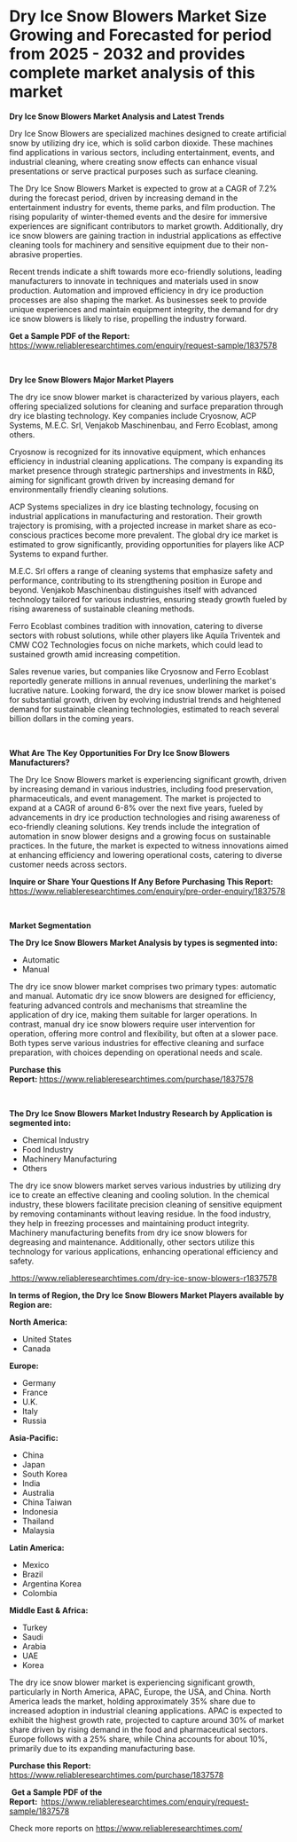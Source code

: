 <p><h1>Dry Ice Snow Blowers Market Size Growing and Forecasted for period from 2025 - 2032 and provides complete market analysis of this market</h1></p><p><strong>Dry Ice Snow Blowers Market Analysis and Latest Trends</strong></p>
<p><p>Dry Ice Snow Blowers are specialized machines designed to create artificial snow by utilizing dry ice, which is solid carbon dioxide. These machines find applications in various sectors, including entertainment, events, and industrial cleaning, where creating snow effects can enhance visual presentations or serve practical purposes such as surface cleaning.</p><p>The Dry Ice Snow Blowers Market is expected to grow at a CAGR of 7.2% during the forecast period, driven by increasing demand in the entertainment industry for events, theme parks, and film production. The rising popularity of winter-themed events and the desire for immersive experiences are significant contributors to market growth. Additionally, dry ice snow blowers are gaining traction in industrial applications as effective cleaning tools for machinery and sensitive equipment due to their non-abrasive properties.</p><p>Recent trends indicate a shift towards more eco-friendly solutions, leading manufacturers to innovate in techniques and materials used in snow production. Automation and improved efficiency in dry ice production processes are also shaping the market. As businesses seek to provide unique experiences and maintain equipment integrity, the demand for dry ice snow blowers is likely to rise, propelling the industry forward.</p></p>
<p><strong>Get a Sample PDF of the Report:&nbsp;</strong> <a href="https://www.reliableresearchtimes.com/enquiry/request-sample/1837578?utm_campaign=2717&utm_medium=2&utm_source=Github&utm_content=ia&utm_term=12042025&utm_id=dry-ice-snow-blowers">https://www.reliableresearchtimes.com/enquiry/request-sample/1837578</a></p>
<p>&nbsp;</p>
<p><strong>Dry Ice Snow Blowers Major Market Players</strong></p>
<p><p>The dry ice snow blower market is characterized by various players, each offering specialized solutions for cleaning and surface preparation through dry ice blasting technology. Key companies include Cryosnow, ACP Systems, M.E.C. Srl, Venjakob Maschinenbau, and Ferro Ecoblast, among others. </p><p>Cryosnow is recognized for its innovative equipment, which enhances efficiency in industrial cleaning applications. The company is expanding its market presence through strategic partnerships and investments in R&D, aiming for significant growth driven by increasing demand for environmentally friendly cleaning solutions.</p><p>ACP Systems specializes in dry ice blasting technology, focusing on industrial applications in manufacturing and restoration. Their growth trajectory is promising, with a projected increase in market share as eco-conscious practices become more prevalent. The global dry ice market is estimated to grow significantly, providing opportunities for players like ACP Systems to expand further.</p><p>M.E.C. Srl offers a range of cleaning systems that emphasize safety and performance, contributing to its strengthening position in Europe and beyond. Venjakob Maschinenbau distinguishes itself with advanced technology tailored for various industries, ensuring steady growth fueled by rising awareness of sustainable cleaning methods.</p><p>Ferro Ecoblast combines tradition with innovation, catering to diverse sectors with robust solutions, while other players like Aquila Triventek and CMW CO2 Technologies focus on niche markets, which could lead to sustained growth amid increasing competition.</p><p>Sales revenue varies, but companies like Cryosnow and Ferro Ecoblast reportedly generate millions in annual revenues, underlining the market's lucrative nature. Looking forward, the dry ice snow blower market is poised for substantial growth, driven by evolving industrial trends and heightened demand for sustainable cleaning technologies, estimated to reach several billion dollars in the coming years.</p></p>
<p>&nbsp;</p>
<p><strong>What Are The Key Opportunities For Dry Ice Snow Blowers Manufacturers?</strong></p>
<p><p>The Dry Ice Snow Blowers market is experiencing significant growth, driven by increasing demand in various industries, including food preservation, pharmaceuticals, and event management. The market is projected to expand at a CAGR of around 6-8% over the next five years, fueled by advancements in dry ice production technologies and rising awareness of eco-friendly cleaning solutions. Key trends include the integration of automation in snow blower designs and a growing focus on sustainable practices. In the future, the market is expected to witness innovations aimed at enhancing efficiency and lowering operational costs, catering to diverse customer needs across sectors.</p></p>
<p><strong>Inquire or Share Your Questions If Any Before Purchasing This Report:</strong> <a href="https://www.reliableresearchtimes.com/enquiry/pre-order-enquiry/1837578?utm_campaign=2717&utm_medium=2&utm_source=Github&utm_content=ia&utm_term=12042025&utm_id=dry-ice-snow-blowers">https://www.reliableresearchtimes.com/enquiry/pre-order-enquiry/1837578</a></p>
<p>&nbsp;</p>
<p><strong>Market Segmentation</strong></p>
<p><strong>The Dry Ice Snow Blowers Market Analysis by types is segmented into:</strong></p>
<p><ul><li>Automatic</li><li>Manual</li></ul></p>
<p><p>The dry ice snow blower market comprises two primary types: automatic and manual. Automatic dry ice snow blowers are designed for efficiency, featuring advanced controls and mechanisms that streamline the application of dry ice, making them suitable for larger operations. In contrast, manual dry ice snow blowers require user intervention for operation, offering more control and flexibility, but often at a slower pace. Both types serve various industries for effective cleaning and surface preparation, with choices depending on operational needs and scale.</p></p>
<p><strong>Purchase this Report:&nbsp;</strong><a href="https://www.reliableresearchtimes.com/purchase/1837578?utm_campaign=2717&utm_medium=2&utm_source=Github&utm_content=ia&utm_term=12042025&utm_id=dry-ice-snow-blowers">https://www.reliableresearchtimes.com/purchase/1837578</a></p>
<p>&nbsp;</p>
<p><strong>The Dry Ice Snow Blowers Market Industry Research by Application is segmented into:</strong></p>
<p><ul><li>Chemical Industry</li><li>Food Industry</li><li>Machinery Manufacturing</li><li>Others</li></ul></p>
<p><p>The dry ice snow blowers market serves various industries by utilizing dry ice to create an effective cleaning and cooling solution. In the chemical industry, these blowers facilitate precision cleaning of sensitive equipment by removing contaminants without leaving residue. In the food industry, they help in freezing processes and maintaining product integrity. Machinery manufacturing benefits from dry ice snow blowers for degreasing and maintenance. Additionally, other sectors utilize this technology for various applications, enhancing operational efficiency and safety.</p></p>
<p><a href="https://www.reliableresearchtimes.com/dry-ice-snow-blowers-r1837578?utm_campaign=2717&utm_medium=2&utm_source=Github&utm_content=ia&utm_term=12042025&utm_id=dry-ice-snow-blowers">&nbsp;https://www.reliableresearchtimes.com/dry-ice-snow-blowers-r1837578</a></p>
<p><strong>In terms of Region, the Dry Ice Snow Blowers Market Players available by Region are:</strong></p>
<p>
    <p> <strong> North America: </strong>
        <ul>
            <li>United States</li>
            <li>Canada</li>
        </ul>
        </p> 
    <p> <strong> Europe: </strong>
        <ul>
            <li>Germany</li>
            <li>France</li>
            <li>U.K.</li>
            <li>Italy</li>
            <li>Russia</li>
        </ul>
        </p> 
    <p> <strong> Asia-Pacific: </strong>
        <ul>
            <li>China</li>
            <li>Japan</li>
            <li>South Korea</li>
            <li>India</li>
            <li>Australia</li>
            <li>China Taiwan</li>
            <li>Indonesia</li>
            <li>Thailand</li>
            <li>Malaysia</li>
        </ul>
        </p> 
    <p> <strong> Latin America: </strong>
        <ul>
            <li>Mexico</li>
            <li>Brazil</li>
            <li>Argentina Korea</li>
            <li>Colombia</li>
        </ul>
        </p> 
    <p> <strong> Middle East & Africa: </strong>
        <ul>
            <li>Turkey</li>
            <li>Saudi</li>
            <li>Arabia</li>
            <li>UAE</li>
            <li>Korea</li>
        </ul>
    </p>
    </p>
<p><p>The dry ice snow blower market is experiencing significant growth, particularly in North America, APAC, Europe, the USA, and China. North America leads the market, holding approximately 35% share due to increased adoption in industrial cleaning applications. APAC is expected to exhibit the highest growth rate, projected to capture around 30% of market share driven by rising demand in the food and pharmaceutical sectors. Europe follows with a 25% share, while China accounts for about 10%, primarily due to its expanding manufacturing base.</p></p>
<p><strong>Purchase this Report: </strong><a href="https://www.reliableresearchtimes.com/purchase/1837578?utm_campaign=2717&utm_medium=2&utm_source=Github&utm_content=ia&utm_term=12042025&utm_id=dry-ice-snow-blowers">https://www.reliableresearchtimes.com/purchase/1837578</a></p>
<p>&nbsp;<strong>Get a Sample PDF of the Report:&nbsp;&nbsp;</strong><a href="https://www.reliableresearchtimes.com/enquiry/request-sample/1837578?utm_campaign=2717&utm_medium=2&utm_source=Github&utm_content=ia&utm_term=12042025&utm_id=dry-ice-snow-blowers">https://www.reliableresearchtimes.com/enquiry/request-sample/1837578</a></p>
<p><strong></strong></p>
<p>Check more reports on <a href="https://www.reliableresearchtimes.com/?utm_campaign=2717&utm_medium=2&utm_source=Github&utm_content=ia&utm_term=12042025&utm_id=dry-ice-snow-blowers">https://www.reliableresearchtimes.com/</a></p>